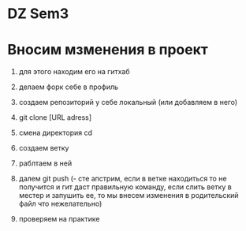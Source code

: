 # DZ Sem3

# Вносим мзменения в проект 

1. для этого находим его на гитхаб

2. делаем форк себе в профиль

3. создаем репозиторий у себе локальный (или добавляем в него)

4. git clone [URL adress]

5. смена директория cd

6. создаем ветку

7. раблтаем в ней

8. далем git push (- сте апстрим, если в ветке находиться то не получится и гит даст правильную команду, если слить ветку в местер и запушить ее, то мы внесем изменения в родительский файл что нежелательно)

9. проверяем на практике